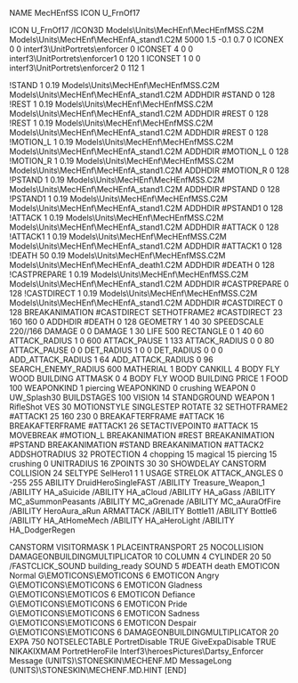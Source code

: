 NAME MecHEnfSS
ICON U_FrnOf17


ICON U_FrnOf17
/ICON3D Models\Units\MecHEnf\MecHEnfMSS.C2M Models\Units\MecHEnf\MecHEnfA_stand1.C2M 5000 1.5 -0.1 0.7 0 
ICONEX 0 0 interf3\UnitPortrets\enforcer 0
ICONSET 4 0 0 interf3\UnitPortrets\enforcer1 0 120 1
ICONSET 1 0 0 interf3\UnitPortrets\enforcer2 0 112 1

!STAND          1 0.19 Models\Units\MecHEnf\MecHEnfMSS.C2M Models\Units\MecHEnf\MecHEnfA_stand1.C2M
ADDHDIR #STAND 0 128
!REST          1 0.19 Models\Units\MecHEnf\MecHEnfMSS.C2M Models\Units\MecHEnf\MecHEnfA_stand1.C2M
ADDHDIR #REST 0 128
!REST          1 0.19 Models\Units\MecHEnf\MecHEnfMSS.C2M Models\Units\MecHEnf\MecHEnfA_stand1.C2M
ADDHDIR #REST 0 128
!MOTION_L      1 0.19 Models\Units\MecHEnf\MecHEnfMSS.C2M Models\Units\MecHEnf\MecHEnfA_stand1.C2M
ADDHDIR #MOTION_L 0 128
!MOTION_R      1 0.19 Models\Units\MecHEnf\MecHEnfMSS.C2M Models\Units\MecHEnf\MecHEnfA_stand1.C2M
ADDHDIR #MOTION_R 0 128
!PSTAND        1 0.19 Models\Units\MecHEnf\MecHEnfMSS.C2M Models\Units\MecHEnf\MecHEnfA_stand1.C2M
ADDHDIR #PSTAND 0 128
!PSTAND1        1 0.19 Models\Units\MecHEnf\MecHEnfMSS.C2M Models\Units\MecHEnf\MecHEnfA_stand1.C2M
ADDHDIR #PSTAND1 0 128 
!ATTACK       1 0.19 Models\Units\MecHEnf\MecHEnfMSS.C2M Models\Units\MecHEnf\MecHEnfA_stand1.C2M
ADDHDIR #ATTACK 0 128
!ATTACK1        1 0.19 Models\Units\MecHEnf\MecHEnfMSS.C2M Models\Units\MecHEnf\MecHEnfA_stand1.C2M
ADDHDIR #ATTACK1 0 128
!DEATH         50 0.19 Models\Units\MecHEnf\MecHEnfMSS.C2M Models\Units\MecHEnf\MecHEnfA_death1.C2M
ADDHDIR #DEATH 0 128
!CASTPREPARE    1 0.19 Models\Units\MecHEnf\MecHEnfMSS.C2M Models\Units\MecHEnf\MecHEnfA_stand1.C2M
ADDHDIR #CASTPREPARE 0 128
!CASTDIRECT    1 0.19 Models\Units\MecHEnf\MecHEnfMSS.C2M Models\Units\MecHEnf\MecHEnfA_stand1.C2M
ADDHDIR #CASTDIRECT 0 128
BREAKANIMATION #CASTDIRECT
SETHOTFRAME2 #CASTDIRECT 23 160 160 0
ADDHDIR #DEATH 0 128
GEOMETRY 1 40 30
SPEEDSCALE 220//166
DAMAGE   0 0
DAMAGE   1 30
LIFE     500
RECTANGLE 0 1 40 60
ATTACK_RADIUS 1 0 600
ATTACK_PAUSE 1 133 
ATTACK_RADIUS 0 0 80
ATTACK_PAUSE 0 0
DET_RADIUS 1 0 0
DET_RADIUS 0 0 0
ADD_ATTACK_RADIUS 1 64
ADD_ATTACK_RADIUS 0 96
SEARCH_ENEMY_RADIUS 600
MATHERIAL 1 BODY
CANKILL 4 BODY FLY WOOD BUILDING
ATTMASK 0 4 BODY FLY WOOD BUILDING
PRICE 1 FOOD 100
WEAPONKIND 1 piercing
WEAPONKIND 0 crushing
WEAPON 0 UW_Splash30
BUILDSTAGES 100
VISION 14
STANDGROUND
WEAPON 1 RifleShot
VES 30
MOTIONSTYLE SINGLESTEP
ROTATE 32
SETHOTFRAME2 #ATTACK1 25 160 230 0
BREAKAFTERFRAME #ATTACK 16
BREAKAFTERFRAME #ATTACK1 26
SETACTIVEPOINT0 #ATTACK 15
MOVEBREAK #MOTION_L
BREAKANIMATION #REST
BREAKANIMATION #PSTAND
BREAKANIMATION #STAND
BREAKANIMATION #ATTACK2
ADDSHOTRADIUS 32
PROTECTION 4 chopping 15 magical 15 piercing 15 crushing 0
UNITRADIUS 16
ZPOINTS 30 30
SHOWDELAY
CANSTORM
COLLISION 24
SELTYPE SelHero1 1 1
USAGE STRELOK
ATTACK_ANGLES		0 -255 255
ABILITY DruidHeroSingleFAST
/ABILITY Treasure_Weapon_1
/ABILITY HA_aSuicide
/ABILITY HA_aCloud
/ABILITY HA_aGass
/ABILITY MC_aSummonPeasants
/ABILITY MC_aGrenade
/ABILITY MC_aAuraOfFire
/ABILITY HeroAura_aRun
ARMATTACK
/ABILITY Bottle11
/ABILITY Bottle6
/ABILITY HA_AtHomeMech
/ABILITY HA_aHeroLight
/ABILITY HA_DodgerRegen

CANSTORM
VISITORMASK 1
PLACEINTRANSPORT 25
NOCOLLISION
DAMAGEONBUILDINGMULTIPLICATOR 10
COLUMN 4
CYLINDER 20 50
/FASTCLICK_SOUND building_ready
SOUND 5 #DEATH death
EMOTICON Normal G\EMOTICONS\EMOTICONS 6
EMOTICON Angry G\EMOTICONS\EMOTICONS 6
EMOTICON Gladness G\EMOTICONS\EMOTICOS 6
EMOTICON Defiance G\EMOTICONS\EMOTICONS 6
EMOTICON Pride G\EMOTICONS\EMOTICONS 6
EMOTICON Sadness G\EMOTICONS\EMOTICONS 6
EMOTICON Despair G\EMOTICONS\EMOTICONS 6
DAMAGEONBUILDINGMULTIPLICATOR 20
EXPA 750
NOTSELECTABLE
PortretDisable TRUE
GiveExpaDisable TRUE
NIKAKIXMAM
PortretHeroFile Interf3\heroesPictures\Dartsy_Enforcer
Message (UNITS)\STONESKIN\MECHENF.MD
MessageLong (UNITS)\STONESKIN\MECHENF.MD.HINT
[END]
